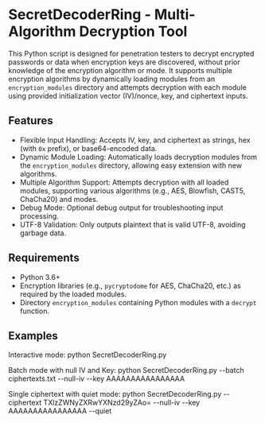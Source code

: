 SecretDecoderRing - Multi-Algorithm Decryption Tool
===================================================

This Python script is designed for penetration testers to decrypt encrypted passwords or data when encryption keys are discovered, without prior knowledge of the encryption algorithm or mode. It supports multiple encryption algorithms by dynamically loading modules from an `encryption_modules` directory and attempts decryption with each module using provided initialization vector (IV)/nonce, key, and ciphertext inputs.

Features
--------
- Flexible Input Handling: Accepts IV, key, and ciphertext as strings, hex (with `0x` prefix), or base64-encoded data.
- Dynamic Module Loading: Automatically loads decryption modules from the `encryption_modules` directory, allowing easy extension with new algorithms.
- Multiple Algorithm Support: Attempts decryption with all loaded modules, supporting various algorithms (e.g., AES, Blowfish, CAST5, ChaCha20) and modes.
- Debug Mode: Optional debug output for troubleshooting input processing.
- UTF-8 Validation: Only outputs plaintext that is valid UTF-8, avoiding garbage data.

Requirements
------------
- Python 3.6+
- Encryption libraries (e.g., `pycryptodome` for AES, ChaCha20, etc.) as required by the loaded modules.
- Directory `encryption_modules` containing Python modules with a `decrypt` function.

Examples
--------
  Interactive mode:
    python SecretDecoderRing.py

  Batch mode with null IV and Key:
    python SecretDecoderRing.py --batch ciphertexts.txt --null-iv --key AAAAAAAAAAAAAAAA

  Single ciphertext with quiet mode:
    python SecretDecoderRing.py --ciphertext TXlzZWNyZXRwYXNzd29yZAo= --null-iv --key AAAAAAAAAAAAAAAA --quiet
